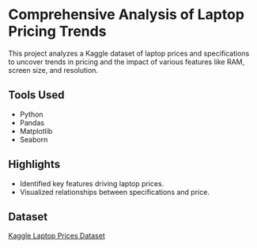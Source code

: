 # Comprehensive Analysis of Laptop Pricing Trends

This project analyzes a Kaggle dataset of laptop prices and specifications to uncover trends in pricing and the impact of various features like RAM, screen size, and resolution.

## Tools Used
- Python
- Pandas
- Matplotlib
- Seaborn

## Highlights
- Identified key features driving laptop prices.
- Visualized relationships between specifications and price.

## Dataset
[Kaggle Laptop Prices Dataset](https://www.kaggle.com/datasets/muhammetvarl/laptop-price)
